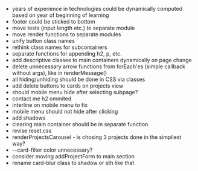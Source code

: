 - years of experience in technologies could be dynamically computed based on year of beginning of learning
- footer could be sticked to bottom
- move tests (input length etc.) to separate module
- move render functions to separate modules
- unify button class names
- rethink class names for subcontainers
- separate functions for appending h2, p, etc.
- add descriptive classes to main containers dynamically on page change
- delete unnecessary arrow functions from forEach'es (simple callback without args), like in renderMessage()
- all hiding/unhiding should be done in CSS via classes
- add delete buttons to cards on projects view
- should mobile menu hide after selecting subpage?
- contact me h2 ommited
- interline on mobile menu to fix
- mobile menu should not hide after clicking
- add shadows
- clearing main container should be in separate function
- revise reset.css
- renderProjectsCarousel - is chosing 3 projects done in the simpliest way?
- --card-filter color unnecessary?
- consider moving addProjectForm to main section
- rename card-blur class to shadow or sth like that
